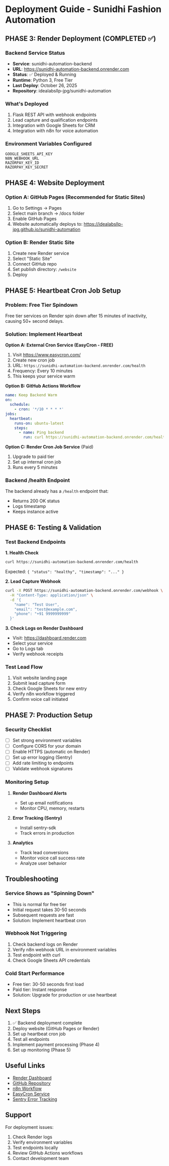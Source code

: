 # Deployment Guide - Sunidhi Fashion Automation

## PHASE 3: Render Deployment (COMPLETED ✅)

### Backend Service Status
- **Service**: sunidhi-automation-backend
- **URL**: https://sunidhi-automation-backend.onrender.com
- **Status**: ✅ Deployed & Running
- **Runtime**: Python 3, Free Tier
- **Last Deploy**: October 26, 2025
- **Repository**: idealabsllp-jpg/sunidhi-automation

### What's Deployed
1. Flask REST API with webhook endpoints
2. Lead capture and qualification endpoints
3. Integration with Google Sheets for CRM
4. Integration with n8n for voice automation

### Environment Variables Configured
```
GOOGLE_SHEETS_API_KEY
N8N_WEBHOOK_URL
RAZORPAY_KEY_ID
RAZORPAY_KEY_SECRET
```

## PHASE 4: Website Deployment

### Option A: GitHub Pages (Recommended for Static Sites)
1. Go to Settings → Pages
2. Select main branch → /docs folder
3. Enable GitHub Pages
4. Website automatically deploys to: https://idealabsllp-jpg.github.io/sunidhi-automation

### Option B: Render Static Site
1. Create new Render service
2. Select "Static Site"
3. Connect GitHub repo
4. Set publish directory: `/website`
5. Deploy

## PHASE 5: Heartbeat Cron Job Setup

### Problem: Free Tier Spindown
Free tier services on Render spin down after 15 minutes of inactivity, causing 50+ second delays.

### Solution: Implement Heartbeat

**Option A: External Cron Service (EasyCron - FREE)**
1. Visit https://www.easycron.com/
2. Create new cron job
3. URL: `https://sunidhi-automation-backend.onrender.com/health`
4. Frequency: Every 10 minutes
5. This keeps your service warm

**Option B: GitHub Actions Workflow**
```yaml
name: Keep Backend Warm
on:
  schedule:
    - cron: '*/10 * * * *'
jobs:
  heartbeat:
    runs-on: ubuntu-latest
    steps:
      - name: Ping backend
        run: curl https://sunidhi-automation-backend.onrender.com/health
```

**Option C: Render Cron Job Service** (Paid)
1. Upgrade to paid tier
2. Set up internal cron job
3. Runs every 5 minutes

### Backend /health Endpoint
The backend already has a `/health` endpoint that:
- Returns 200 OK status
- Logs timestamp
- Keeps instance active

## PHASE 6: Testing & Validation

### Test Backend Endpoints

**1. Health Check**
```bash
curl https://sunidhi-automation-backend.onrender.com/health
```
Expected: `{ "status": "healthy", "timestamp": "..." }`

**2. Lead Capture Webhook**
```bash
curl -X POST https://sunidhi-automation-backend.onrender.com/webhook \
  -H "Content-Type: application/json" \
  -d '{
    "name": "Test User",
    "email": "test@example.com",
    "phone": "+91 9999999999"
  }'
```

**3. Check Logs on Render Dashboard**
- Visit: https://dashboard.render.com
- Select your service
- Go to Logs tab
- Verify webhook receipts

### Test Lead Flow
1. Visit website landing page
2. Submit lead capture form
3. Check Google Sheets for new entry
4. Verify n8n workflow triggered
5. Confirm voice call initiated

## PHASE 7: Production Setup

### Security Checklist
- [ ] Set strong environment variables
- [ ] Configure CORS for your domain
- [ ] Enable HTTPS (automatic on Render)
- [ ] Set up error logging (Sentry)
- [ ] Add rate limiting to endpoints
- [ ] Validate webhook signatures

### Monitoring Setup
1. **Render Dashboard Alerts**
   - Set up email notifications
   - Monitor CPU, memory, restarts

2. **Error Tracking (Sentry)**
   - Install sentry-sdk
   - Track errors in production

3. **Analytics**
   - Track lead conversions
   - Monitor voice call success rate
   - Analyze user behavior

## Troubleshooting

### Service Shows as "Spinning Down"
- This is normal for free tier
- Initial request takes 30-50 seconds
- Subsequent requests are fast
- Solution: Implement heartbeat cron

### Webhook Not Triggering
1. Check backend logs on Render
2. Verify n8n webhook URL in environment variables
3. Test endpoint with curl
4. Check Google Sheets API credentials

### Cold Start Performance
- Free tier: 30-50 seconds first load
- Paid tier: Instant response
- Solution: Upgrade for production or use heartbeat

## Next Steps

1. ✅ Backend deployment complete
2. Deploy website (GitHub Pages or Render)
3. Set up heartbeat cron job
4. Test all endpoints
5. Implement payment processing (Phase 4)
6. Set up monitoring (Phase 5)

## Useful Links

- [Render Dashboard](https://dashboard.render.com)
- [GitHub Repository](https://github.com/idealabsllp-jpg/sunidhi-automation)
- [n8n Workflow](https://n8n.io)
- [EasyCron Service](https://www.easycron.com)
- [Sentry Error Tracking](https://sentry.io)

## Support

For deployment issues:
1. Check Render logs
2. Verify environment variables
3. Test endpoints locally
4. Review GitHub Actions workflows
5. Contact development team
